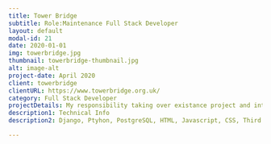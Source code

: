 ```yaml
---
title: Tower Bridge
subtitle: Role:Maintenance Full Stack Developer
layout: default
modal-id: 21
date: 2020-01-01
img: towerbridge.jpg
thumbnail: towerbridge-thumbnail.jpg
alt: image-alt
project-date: April 2020
client: towerbridge
clientURL: https://www.towerbridge.org.uk/
category: Full Stack Developer
projectDetails: My responsibility taking over existance project and integration new features.
description1: Technical Info
description2: Django, Ptyhon, PostgreSQL, HTML, Javascript, CSS, Third Party Libraries(Bootstrap, Datatable JQuery, Form Validation), Git, SSH, Jenkins

---
```

